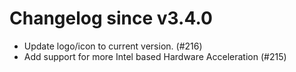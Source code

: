 # Changelog since v3.4.0
- Update logo/icon to current version. (#216) 
- Add support for more Intel based Hardware Acceleration (#215) 
